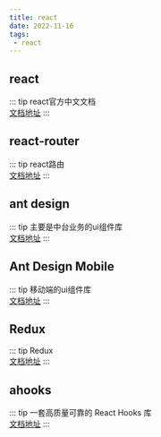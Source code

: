 ```yaml
---
title: react
date: 2022-11-16
tags:
 - react
---
```


## react

::: tip
react官方中文文档  
[文档地址](https://react.docschina.org/) 
:::

## react-router

::: tip
react路由  
[文档地址](https://www.lodashjs.com/) 
:::

## ant design

::: tip
主要是中台业务的ui组件库  
[文档地址](https://ant.design/index-cn) 
:::

## Ant Design Mobile

::: tip
移动端的ui组件库  
[文档地址](https://mobile.ant.design/zh) 
:::

## Redux

::: tip
Redux  
[文档地址](https://www.redux.org.cn/) 
:::

## ahooks

::: tip
一套高质量可靠的 React Hooks 库  
[文档地址](https://ahooks.js.org/zh-CN/) 
:::
